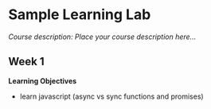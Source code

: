# Sample Learning Lab

*Course description: Place your course description here...*

## **Week 1**
**Learning Objectives**
- learn javascript (async vs sync functions and promises)
